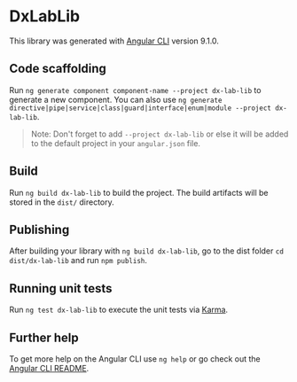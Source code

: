 # DxLabLib

This library was generated with [Angular CLI](https://github.com/angular/angular-cli) version 9.1.0.

## Code scaffolding

Run `ng generate component component-name --project dx-lab-lib` to generate a new component. You can also use `ng generate directive|pipe|service|class|guard|interface|enum|module --project dx-lab-lib`.
> Note: Don't forget to add `--project dx-lab-lib` or else it will be added to the default project in your `angular.json` file. 

## Build

Run `ng build dx-lab-lib` to build the project. The build artifacts will be stored in the `dist/` directory.

## Publishing

After building your library with `ng build dx-lab-lib`, go to the dist folder `cd dist/dx-lab-lib` and run `npm publish`.

## Running unit tests

Run `ng test dx-lab-lib` to execute the unit tests via [Karma](https://karma-runner.github.io).

## Further help

To get more help on the Angular CLI use `ng help` or go check out the [Angular CLI README](https://github.com/angular/angular-cli/blob/master/README.md).

